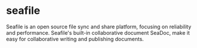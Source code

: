 # seafile

Seafile is an open source file sync and share platform, focusing on reliability and performance. Seafile's built-in collaborative document SeaDoc, make it easy for collaborative writing and publishing documents.
